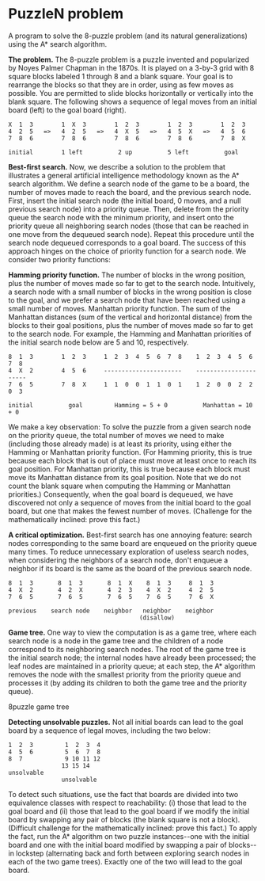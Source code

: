 # PuzzleN problem
A program to solve the 8-puzzle problem (and its natural generalizations) using the A* search algorithm.

**The problem.** The 8-puzzle problem is a puzzle invented and popularized by Noyes Palmer Chapman in the 1870s. It is played on a 3-by-3 grid with 8 square blocks labeled 1 through 8 and a blank square. Your goal is to rearrange the blocks so that they are in order, using as few moves as possible. You are permitted to slide blocks horizontally or vertically into the blank square. The following shows a sequence of legal moves from an initial board (left) to the goal board (right).

```
X  1  3        1  X  3        1  2  3        1  2  3        1  2  3
4  2  5   =>   4  2  5   =>   4  X  5   =>   4  5  X   =>   4  5  6
7  8  6        7  8  6        7  8  6        7  8  6        7  8  X

initial        1 left          2 up          5 left          goal
```

**Best-first search.** Now, we describe a solution to the problem that illustrates a general artificial intelligence methodology known as the A* search algorithm. We define a search node of the game to be a board, the number of moves made to reach the board, and the previous search node. First, insert the initial search node (the initial board, 0 moves, and a null previous search node) into a priority queue. Then, delete from the priority queue the search node with the minimum priority, and insert onto the priority queue all neighboring search nodes (those that can be reached in one move from the dequeued search node). Repeat this procedure until the search node dequeued corresponds to a goal board. The success of this approach hinges on the choice of priority function for a search node. We consider two priority functions:

**Hamming priority function.** The number of blocks in the wrong position, plus the number of moves made so far to get to the search node. Intuitively, a search node with a small number of blocks in the wrong position is close to the goal, and we prefer a search node that have been reached using a small number of moves. Manhattan priority function. The sum of the Manhattan distances (sum of the vertical and horizontal distance) from the blocks to their goal positions, plus the number of moves made so far to get to the search node. For example, the Hamming and Manhattan priorities of the initial search node below are 5 and 10, respectively.

```
8  1  3        1  2  3     1  2  3  4  5  6  7  8    1  2  3  4  5  6  7  8
4  X  2        4  5  6     ----------------------    ----------------------
7  6  5        7  8  X     1  1  0  0  1  1  0  1    1  2  0  0  2  2  0  3

initial          goal         Hamming = 5 + 0          Manhattan = 10 + 0
```

We make a key observation: To solve the puzzle from a given search node on the priority queue, the total number of moves we need to make (including those already made) is at least its priority, using either the Hamming or Manhattan priority function. (For Hamming priority, this is true because each block that is out of place must move at least once to reach its goal position. For Manhattan priority, this is true because each block must move its Manhattan distance from its goal position. Note that we do not count the blank square when computing the Hamming or Manhattan priorities.) Consequently, when the goal board is dequeued, we have discovered not only a sequence of moves from the initial board to the goal board, but one that makes the fewest number of moves. (Challenge for the mathematically inclined: prove this fact.)

**A critical optimization.** Best-first search has one annoying feature: search nodes corresponding to the same board are enqueued on the priority queue many times. To reduce unnecessary exploration of useless search nodes, when considering the neighbors of a search node, don't enqueue a neighbor if its board is the same as the board of the previous search node.

```
8  1  3       8  1  3       8  1  X    8  1  3     8  1  3
4  X  2       4  2  X       4  2  3    4  X  2     4  2  5
7  6  5       7  6  5       7  6  5    7  6  5     7  6  X

previous    search node    neighbor   neighbor    neighbor
                                     (disallow)
```

**Game tree.** One way to view the computation is as a game tree, where each search node is a node in the game tree and the children of a node correspond to its neighboring search nodes. The root of the game tree is the initial search node; the internal nodes have already been processed; the leaf nodes are maintained in a priority queue; at each step, the A* algorithm removes the node with the smallest priority from the priority queue and processes it (by adding its children to both the game tree and the priority queue).

8puzzle game tree

**Detecting unsolvable puzzles.** Not all initial boards can lead to the goal board by a sequence of legal moves, including the two below:

```
1  2  3         1  2  3  4
4  5  6         5  6  7  8
8  7            9 10 11 12
               13 15 14
unsolvable
               unsolvable
```

 To detect such situations, use the fact that boards are divided into two equivalence classes with respect to reachability: (i) those that lead to the goal board and (ii) those that lead to the goal board if we modify the initial board by swapping any pair of blocks (the blank square is not a block). (Difficult challenge for the mathematically inclined: prove this fact.) To apply the fact, run the A* algorithm on two puzzle instances--one with the initial board and one with the initial board modified by swapping a pair of blocks--in lockstep (alternating back and forth between exploring search nodes in each of the two game trees). Exactly one of the two will lead to the goal board.
